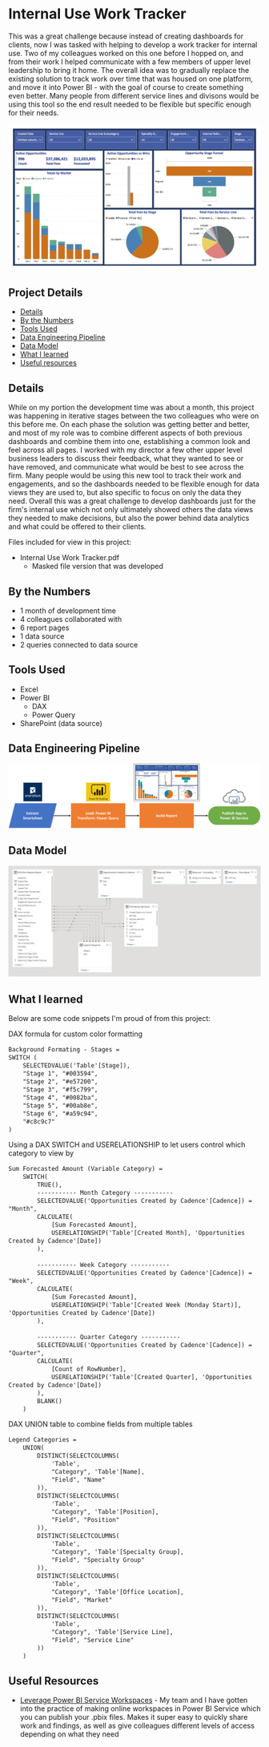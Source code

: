 # Internal Use Work Tracker

This was a great challenge because instead of creating dashboards for clients, now I was tasked with helping to develop a work tracker for internal use. Two of my colleagues worked on this one before I hopped on, and from their work I helped communicate with a few members of upper level leadership to bring it home. The overall idea was to gradually replace the existing solution to track work over time that was housed on one platform, and move it into Power BI - with the goal of course to create something even better. Many people from different service lines and divisons would be using this tool so the end result needed to be flexible but specific enough for their needs.

!["Internal Use Work Tracker.jpg"](./Internal%20Use%20Work%20Tracker.jpg)

## Project Details
- [Details](#details)
- [By the Numbers](#by-the-numbers)
- [Tools Used](#tools-used)
- [Data Engineering Pipeline](#data-engineering-pipeline)
- [Data Model](#data-model)
- [What I learned](#what-i-learned)
- [Useful resources](#useful-resources)

## Details

While on my portion the development time was about a month, this project was happening in iterative stages between the two colleagues who were on this before me. On each phase the solution was getting better and better, and most of my role was to combine different aspects of both previous dashboards and combine them into one, establishing a common look and feel across all pages. I worked with my director a few other upper level business leaders to discuss their feedback, what they wanted to see or have removed, and communicate what would be best to see across the firm. Many people would be using this new tool to track their work and engagements, and so the dashboards needed to be flexible enough for data views they are used to, but also specific to focus on only the data they need. Overall this was a great challenge to develop dashboards just for the firm's internal use which not only ultimately showed others the data views they needed to make decisions, but also the power behind data analytics and what could be offered to their clients.

Files included for view in this project:
- Internal Use Work Tracker.pdf
  - Masked file version that was developed

## By the Numbers

- 1 month of development time
- 4 colleagues collaborated with
- 6 report pages
- 1 data source
- 2 queries connected to data source

## Tools Used

- Excel
- Power BI
  - DAX
  - Power Query
- SharePoint (data source)

## Data Engineering Pipeline

!["Pipeline"](./Internal%20Use%20Work%20Tracker%20Pipeline.png)

## Data Model

!["Data Model"](./Internal%20Use%20Work%20Tracker%20Data%20Model.JPG)

## What I learned

Below are some code snippets I'm proud of from this project:

DAX formula for custom color formatting
```DAX
Background Formating - Stages = 
SWITCH ( 
    SELECTEDVALUE('Table'[Stage]),
    "Stage 1", "#003594",
    "Stage 2", "#e57200",
    "Stage 3", "#f5c799",
    "Stage 4", "#0082ba",
    "Stage 5", "#00ab8e",
    "Stage 6", "#a59c94",
    "#c8c9c7"
)
```

Using a DAX SWITCH and USERELATIONSHIP to let users control which category to view by
```DAX
Sum Forecasted Amount (Variable Category) = 
    SWITCH(
        TRUE(),
        ----------- Month Category -----------
        SELECTEDVALUE('Opportunities Created by Cadence'[Cadence]) = "Month",
        CALCULATE(
            [Sum Forecasted Amount],
            USERELATIONSHIP('Table'[Created Month], 'Opportunities Created by Cadence'[Date])
        ),

        ----------- Week Category -----------
        SELECTEDVALUE('Opportunities Created by Cadence'[Cadence]) = "Week",
        CALCULATE(
            [Sum Forecasted Amount],
            USERELATIONSHIP('Table'[Created Week (Monday Start)], 'Opportunities Created by Cadence'[Date])
        ),

        ----------- Quarter Category -----------
        SELECTEDVALUE('Opportunities Created by Cadence'[Cadence]) = "Quarter",
        CALCULATE(
            [Count of RowNumber],
            USERELATIONSHIP('Table'[Created Quarter], 'Opportunities Created by Cadence'[Date])
        ),
        BLANK()
    )
```

DAX UNION table to combine fields from multiple tables
```DAX
Legend Categories = 
    UNION(
        DISTINCT(SELECTCOLUMNS(
            'Table',
            "Category", 'Table'[Name],
            "Field", "Name"
        )),
        DISTINCT(SELECTCOLUMNS(
            'Table',
            "Category", 'Table'[Position],
            "Field", "Position"
        )),
        DISTINCT(SELECTCOLUMNS(
            'Table',
            "Category", 'Table'[Specialty Group],
            "Field", "Specialty Group"
        )),
        DISTINCT(SELECTCOLUMNS(
            'Table',
            "Category", 'Table'[Office Location],
            "Field", "Market"
        )),
        DISTINCT(SELECTCOLUMNS(
            'Table',
            "Category", 'Table'[Service Line],
            "Field", "Service Line"
        ))
    )
```

## Useful Resources

- [Leverage Power BI Service Workspaces](https://learn.microsoft.com/en-us/power-bi/fundamentals/service-get-started) - My team and I have gotten into the practice of making online workspaces in Power BI Service which you can publish your .pbix files. Makes it super easy to quickly share work and findings, as well as give colleagues different levels of access depending on what they need